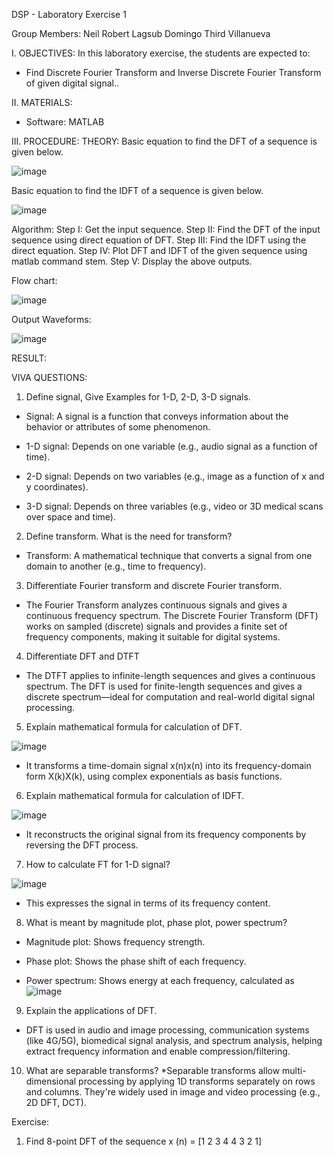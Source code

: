 DSP - Laboratory Exercise 1

Group Members:
Neil Robert Lagsub 
Domingo Third Villanueva


I. OBJECTIVES:
In this laboratory exercise, the students are expected to:
  *  Find Discrete Fourier Transform and Inverse Discrete Fourier Transform of given digital signal..

II. MATERIALS:
  * Software: MATLAB
    
III. PROCEDURE:
THEORY:
Basic equation to find the DFT of a sequence is given below. 

![image](https://github.com/user-attachments/assets/71ddba97-8029-4ae9-8b19-96351462c1e6)

Basic equation to find the IDFT of a sequence is given below. 

![image](https://github.com/user-attachments/assets/9e6baa19-6d00-42cb-9473-8d41bd0007d4)

Algorithm:
Step I: Get the input sequence.
Step II: Find the DFT of the input sequence using direct equation of DFT.
Step III: Find the IDFT using the direct equation.
Step IV: Plot DFT and IDFT of the given sequence using matlab command stem.
Step V: Display the above outputs.

Flow chart:

![image](https://github.com/user-attachments/assets/9ecef2a4-8f77-4232-b538-629d1c764567)

Output Waveforms:

![image](https://github.com/user-attachments/assets/c441d9bb-e48a-4400-9c4e-9729b385c3f2)

RESULT:

VIVA QUESTIONS:
1. Define signal, Give Examples for 1-D, 2-D, 3-D signals.
* Signal: A signal is a function that conveys information about the behavior or attributes of some phenomenon.

* 1-D signal: Depends on one variable (e.g., audio signal as a function of time).

* 2-D signal: Depends on two variables (e.g., image as a function of x and y coordinates).

* 3-D signal: Depends on three variables (e.g., video or 3D medical scans over space and time).

2. Define transform. What is the need for transform?
* Transform: A mathematical technique that converts a signal from one domain to another (e.g., time to frequency).
  
3. Differentiate Fourier transform and discrete Fourier transform.
* The Fourier Transform analyzes continuous signals and gives a continuous frequency spectrum. The Discrete Fourier Transform (DFT) works on sampled (discrete) signals and provides a finite set of frequency components, making it suitable for digital systems.

4. Differentiate DFT and DTFT
* The DTFT applies to infinite-length sequences and gives a continuous spectrum. The DFT is used for finite-length sequences and gives a discrete spectrum—ideal for computation and real-world digital signal processing.

5. Explain mathematical formula for calculation of DFT.

![image](https://github.com/user-attachments/assets/e77ad5b3-92ed-4382-a80c-e2e8b2fb9fe2)
* It transforms a time-domain signal x(n)x(n) into its frequency-domain form X(k)X(k), using complex exponentials as basis functions.   

6. Explain mathematical formula for calculation of IDFT.

![image](https://github.com/user-attachments/assets/fdfab41f-ac6a-461c-9b39-6576ee0d6d2a)

* It reconstructs the original signal from its frequency components by reversing the DFT process.
7. How to calculate FT for 1-D signal?

  ![image](https://github.com/user-attachments/assets/7f50930c-fc1e-418d-bb19-0d0d88189426)

* This expresses the signal in terms of its frequency content.

8. What is meant by magnitude plot, phase plot, power spectrum?
* Magnitude plot: Shows frequency strength.

* Phase plot: Shows the phase shift of each frequency.

* Power spectrum: Shows energy at each frequency, calculated as ![image](https://github.com/user-attachments/assets/874359b9-ee75-44fa-a3f1-8a27da0347d7)

9. Explain the applications of DFT.
* DFT is used in audio and image processing, communication systems (like 4G/5G), biomedical signal analysis, and spectrum analysis, helping extract frequency information and enable compression/filtering.
      
10. What are separable transforms?
*Separable transforms allow multi-dimensional processing by applying 1D transforms separately on rows and columns. They're widely used in image and video processing (e.g., 2D DFT, DCT).

Exercise:
1. Find 8-point DFT of the sequence x (n) = [1 2 3 4 4 3 2 1] 



